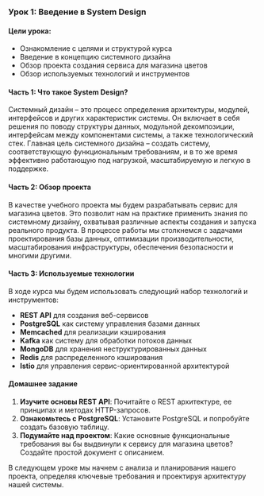 ### Урок 1: Введение в System Design

#### Цели урока:
- Ознакомление с целями и структурой курса
- Введение в концепцию системного дизайна
- Обзор проекта создания сервиса для магазина цветов
- Обзор используемых технологий и инструментов

#### Часть 1: Что такое System Design?

Системный дизайн – это процесс определения архитектуры, модулей, интерфейсов и других характеристик системы. Он включает в себя решения по поводу структуры данных, модульной декомпозиции, интерфейсам между компонентами системы, а также технологический стек. Главная цель системного дизайна – создать систему, соответствующую функциональным требованиям, и в то же время эффективно работающую под нагрузкой, масштабируемую и легкую в поддержке.

#### Часть 2: Обзор проекта

В качестве учебного проекта мы будем разрабатывать сервис для магазина цветов. Это позволит нам на практике применить знания по системному дизайну, охватывая различные аспекты создания и запуска реального продукта. В процессе работы мы столкнемся с задачами проектирования базы данных, оптимизации производительности, масштабирования инфраструктуры, обеспечения безопасности и многими другими.

#### Часть 3: Используемые технологии

В ходе курса мы будем использовать следующий набор технологий и инструментов:
- **REST API** для создания веб-сервисов
- **PostgreSQL** как систему управления базами данных
- **Memcached** для реализации кэширования
- **Kafka** как систему для обработки потоков данных
- **MongoDB** для хранения неструктурированных данных
- **Redis** для распределенного кэширования
- **Istio** для управления сервис-ориентированной архитектурой

#### Домашнее задание

1. **Изучите основы REST API**: Почитайте о REST архитектуре, ее принципах и методах HTTP-запросов.
2. **Ознакомьтесь с PostgreSQL**: Установите PostgreSQL и попробуйте создать базовую таблицу.
3. **Подумайте над проектом**: Какие основные функциональные требования вы бы выдвинули к сервису для магазина цветов? Создайте простой документ с описанием.

В следующем уроке мы начнем с анализа и планирования нашего проекта, определяя ключевые требования и проектируя архитектуру нашей системы.
